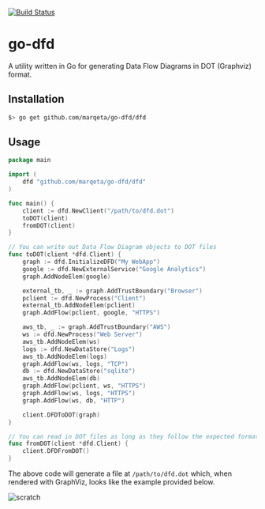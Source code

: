 [![Build Status](https://cloud.drone.io/api/badges/marqeta/go-dfd/status.svg)](https://cloud.drone.io/marqeta/go-dfd)

# go-dfd

A utility written in Go for generating Data Flow Diagrams in DOT (Graphviz) format.

## Installation

```sh
$> go get github.com/marqeta/go-dfd/dfd
```
## Usage

```go
package main

import (
	dfd "github.com/marqeta/go-dfd/dfd"
)

func main() {
	client := dfd.NewClient("/path/to/dfd.dot")
	toDOT(client)
	fromDOT(client)
}

// You can write out Data Flow Diagram objects to DOT files
func toDOT(client *dfd.Client) {
	graph := dfd.InitializeDFD("My WebApp")
	google := dfd.NewExternalService("Google Analytics")
	graph.AddNodeElem(google)

	external_tb, _ := graph.AddTrustBoundary("Browser")
	pclient := dfd.NewProcess("Client")
	external_tb.AddNodeElem(pclient)
	graph.AddFlow(pclient, google, "HTTPS")

	aws_tb, _ := graph.AddTrustBoundary("AWS")
	ws := dfd.NewProcess("Web Server")
	aws_tb.AddNodeElem(ws)
	logs := dfd.NewDataStore("Logs")
	aws_tb.AddNodeElem(logs)
	graph.AddFlow(ws, logs, "TCP")
	db := dfd.NewDataStore("sqlite")
	aws_tb.AddNodeElem(db)
	graph.AddFlow(pclient, ws, "HTTPS")
	graph.AddFlow(ws, logs, "HTTPS")
	graph.AddFlow(ws, db, "HTTP")

	client.DFDToDOT(graph)
}

// You can read in DOT files as long as they follow the expected format
func fromDOT(client *dfd.Client) {
	client.DFDFromDOT()
}
```

The above code will generate a file at `/path/to/dfd.dot` which, when rendered with GraphViz, looks like the example provided below.

![scratch](https://user-images.githubusercontent.com/647423/49473808-ad762d80-f7d8-11e8-820e-538b2d4c152b.png)
